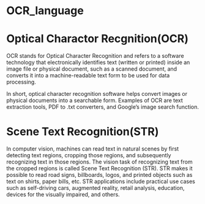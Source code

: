 # OCR_language

# Optical Charactor Recgnition(OCR)
OCR stands for Optical Character Recognition and refers to a software technology that electronically identifies text (written or printed) inside an image file or physical document, such as a scanned document, and converts it into a machine-readable text form to be used for data processing.

In short, optical character recognition software helps convert images or physical documents into a searchable form. Examples of OCR are text extraction tools, PDF to .txt converters, and Google’s image search function.

# Scene Text Recognition(STR)
In computer vision, machines can read text in natural scenes by first detecting text regions, cropping those regions, and subsequently recognizing text in those regions. The vision task of recognizing text from the cropped regions is called Scene Text Recognition (STR). STR makes it possible to read road signs, billboards, logos, and printed objects such as text on shirts, paper bills, etc. STR applications include practical use cases such as self-driving cars, augmented reality, retail analysis, education, devices for the visually impaired, and others.

